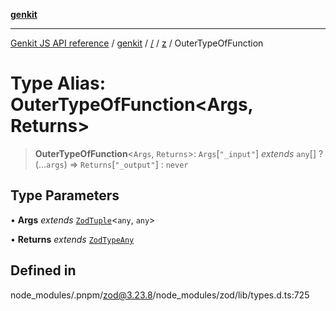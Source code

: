 [**genkit**](../../../README.md)

***

[Genkit JS API reference](../../../../README.md) / [genkit](../../../README.md) / [/](../../../README.md) / [z](../README.md) / OuterTypeOfFunction

# Type Alias: OuterTypeOfFunction\<Args, Returns\>

> **OuterTypeOfFunction**\<`Args`, `Returns`\>: `Args`\[`"_input"`\] *extends* `any`[] ? (...`args`) => `Returns`\[`"_output"`\] : `never`

## Type Parameters

• **Args** *extends* [`ZodTuple`](../classes/ZodTuple.md)\<`any`, `any`\>

• **Returns** *extends* [`ZodTypeAny`](ZodTypeAny.md)

## Defined in

node\_modules/.pnpm/zod@3.23.8/node\_modules/zod/lib/types.d.ts:725

